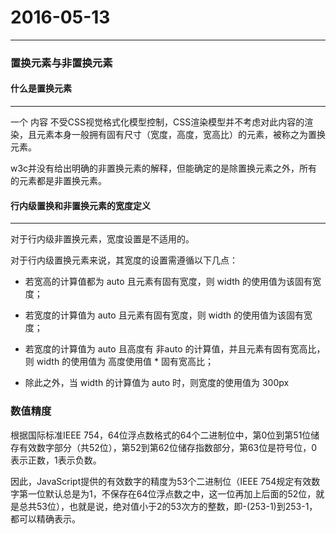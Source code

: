 # 2016-05-13
***
### 置换元素与非置换元素
#### 什么是置换元素
***
一个 内容 不受CSS视觉格式化模型控制，CSS渲染模型并不考虑对此内容的渲染，且元素本身一般拥有固有尺寸（宽度，高度，宽高比）的元素，被称之为置换元素。

w3c并没有给出明确的非置换元素的解释，但能确定的是除置换元素之外，所有的元素都是非置换元素。

#### 行内级置换和非置换元素的宽度定义
***
对于行内级非置换元素，宽度设置是不适用的。

对于行内级置换元素来说，其宽度的设置需遵循以下几点：

+ 若宽高的计算值都为 auto 且元素有固有宽度，则 width 的使用值为该固有宽度；

+ 若宽度的计算值为 auto 且元素有固有宽度，则 width 的使用值为该固有宽度；

+ 若宽度的计算值为 auto 且高度有 非auto 的计算值，并且元素有固有宽高比，则 width 的使用值为 高度使用值 * 固有宽高比；

+ 除此之外，当 width 的计算值为 auto 时，则宽度的使用值为 300px


### 数值精度
根据国际标准IEEE 754，64位浮点数格式的64个二进制位中，第0位到第51位储存有效数字部分（共52位），第52到第62位储存指数部分，第63位是符号位，0表示正数，1表示负数。

因此，JavaScript提供的有效数字的精度为53个二进制位（IEEE 754规定有效数字第一位默认总是为1，不保存在64位浮点数之中，这一位再加上后面的52位，就是总共53位），也就是说，绝对值小于2的53次方的整数，即-(253-1)到253-1，都可以精确表示。